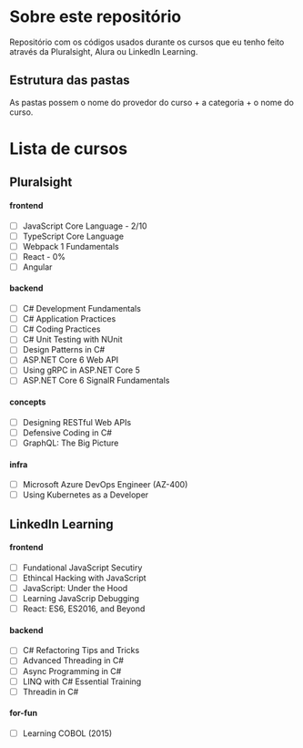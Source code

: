 # Sobre este repositório
Repositório com os códigos usados durante os cursos que eu tenho feito através da Pluralsight, Alura ou LinkedIn Learning.

## Estrutura das pastas
As pastas possem o nome do provedor do curso + a categoria + o nome do curso.

# Lista de cursos
## Pluralsight
#### frontend
- [ ] JavaScript Core Language - 2/10
- [ ] TypeScript Core Language 
- [ ] Webpack 1 Fundamentals 
- [ ] React - 0%  
- [ ] Angular

#### backend
- [ ] C# Development Fundamentals
- [ ] C# Application Practices
- [ ] C# Coding Practices
- [ ] C# Unit Testing with NUnit
- [ ] Design Patterns in C#
- [ ] ASP.NET Core 6 Web API
- [ ] Using gRPC in ASP.NET Core 5
- [ ] ASP.NET Core 6 SignalR Fundamentals

#### concepts
- [ ] Designing RESTful Web APIs
- [ ] Defensive Coding in C#
- [ ] GraphQL: The Big Picture

#### infra
- [ ] Microsoft Azure DevOps Engineer (AZ-400)
- [ ] Using Kubernetes as a Developer

## LinkedIn Learning
#### frontend
- [ ] Fundational JavaScript Secutiry
- [ ] Ethincal Hacking with JavaScript
- [ ] JavaScript: Under the Hood
- [ ] Learning JavaScrip Debugging
- [ ] React: ES6, ES2016, and Beyond

#### backend
- [ ] C# Refactoring Tips and Tricks
- [ ] Advanced Threading in C#
- [ ] Async Programming in C#
- [ ] LINQ with C# Essential Training
- [ ] Threadin in C#

#### for-fun
- [ ] Learning COBOL (2015)
